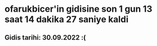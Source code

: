 # ofarukbicer'in gidisine son 1 gun 13 saat 14 dakika 27 saniye kaldi

## Gidis tarihi: 30.09.2022 :(